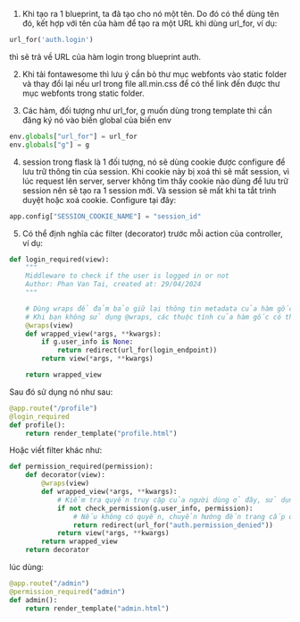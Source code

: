 1. Khi tạo ra 1 blueprint, ta đã tạo cho nó một tên. Do đó có thể dùng tên đó, kết hợp với tên của hàm để tạo ra một URL
khi dùng url_for, ví dụ:
```python
url_for('auth.login')
```
thì sẽ trả về URL của hàm login trong blueprint auth.

2. Khi tải fontawesome thì lưu ý cần bỏ thư mục webfonts vào static folder và thay đổi lại nếu url trong file all.min.css
để có thể link đến được thư mục webfonts trong static folder. 

3. Các hàm, đối tượng như url_for, g muốn dùng trong template thì cần đăng ký nó vào biến global của biến env
```python
env.globals["url_for"] = url_for
env.globals["g"] = g
```

4. session trong flask là 1 đối tượng, nó sẽ dùng cookie được configure để lưu trữ thông tin của session. Khi cookie này bị xoá
thì sẽ mất session, vì lúc request lên server, server không tìm thấy cookie nào dùng để lưu trữ session nên sẽ tạo ra 1 session mới.
Và session sẽ mất khi ta tắt trình duyệt hoặc xoá cookie.
Configure tại đây:
```python
app.config["SESSION_COOKIE_NAME"] = "session_id"
```

5. Có thể định nghĩa các filter (decorator) trước mỗi action của controller, ví dụ:
```python
def login_required(view):
    """
    Middleware to check if the user is logged in or not
    Author: Phan Van Tai, created at: 29/04/2024
    """

    # Dùng wraps để đảm bảo giữ lại thông tin metadata của hàm gốc khi bạn đóng gói một hàm trong một decorator khác.
    # Khi bạn không sử dụng @wraps, các thuộc tính của hàm gốc có thể bị mất đi và được thay thế bởi các thuộc tính của hàm được bọc
    @wraps(view)
    def wrapped_view(*args, **kwargs):
        if g.user_info is None:
            return redirect(url_for(login_endpoint))
        return view(*args, **kwargs)

    return wrapped_view
```
Sau đó sử dụng nó như sau:
```python
@app.route("/profile")
@login_required
def profile():
    return render_template("profile.html")
```

Hoặc viết filter khác như:
```python
def permission_required(permission):
    def decorator(view):
        @wraps(view)
        def wrapped_view(*args, **kwargs):
            # Kiểm tra quyền truy cập của người dùng ở đây, sử dụng biến g.user_info hoặc bất kỳ cơ chế xác thực nào bạn sử dụng
            if not check_permission(g.user_info, permission):
                # Nếu không có quyền, chuyển hướng đến trang cấp quyền hoặc trang lỗi
                return redirect(url_for("auth.permission_denied"))
            return view(*args, **kwargs)
        return wrapped_view
    return decorator
```
lúc dùng: 
```python
@app.route("/admin")
@permission_required("admin")
def admin():
    return render_template("admin.html")
```    